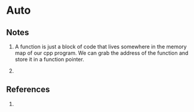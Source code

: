 # Auto

## Notes
1. A function is just a block of code that lives somewhere in the memory map of our cpp program. We can grab the address of the function and store it in a function pointer.

2. 

## References

1. 

